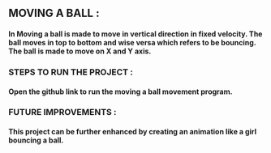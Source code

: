 ## MOVING A BALL :
#### In Moving a ball is made to move in vertical direction in fixed velocity. The ball moves in top to bottom and wise versa which refers to be bouncing. The ball is made to move on X and Y axis.
### STEPS TO RUN THE PROJECT :
#### Open the github link to run the moving a ball movement program.
### FUTURE IMPROVEMENTS :
#### This project can be further enhanced by creating an animation like a girl bouncing a ball.

